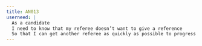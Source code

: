 ```yaml
---
title: AN013
userneed: |
  As a candidate
  I need to know that my referee doesn’t want to give a reference
  So that I can get another referee as quickly as possible to progress my application
---
```


